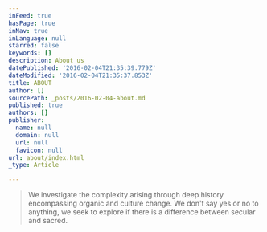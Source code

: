 ```yaml
---
inFeed: true
hasPage: true
inNav: true
inLanguage: null
starred: false
keywords: []
description: About us
datePublished: '2016-02-04T21:35:39.779Z'
dateModified: '2016-02-04T21:35:37.853Z'
title: ABOUT
author: []
sourcePath: _posts/2016-02-04-about.md
published: true
authors: []
publisher:
  name: null
  domain: null
  url: null
  favicon: null
url: about/index.html
_type: Article

---
```

> We investigate the complexity arising through deep history encompassing
> organic and culture change. We don't say yes or no to anything, we seek to 
> explore if there is a difference between secular and sacred.